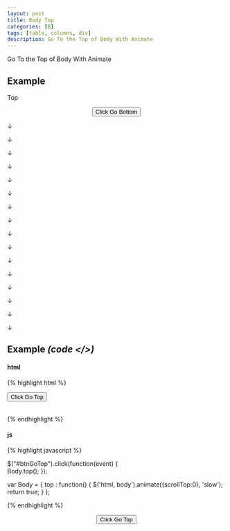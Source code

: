 ```yaml
---
layout: post
title: Body Top 
categories: [B]
tags: [table, columns, div]
description: Go To the Top of Body With Animate 
---
```


Go To the Top of Body With Animate 

## Example

 Top 

<div class="modal-footer"><button onclick="javascript:setdown()"  type="button" class="btn btn-primary"> Click Go Bottom </button></div>

↓

↓

↓

↓

↓

↓

↓

↓

↓

↓

↓

↓

↓

↓

↓

↓

<style type="text/css" media="screen">
.modal-footer{
	text-align:center;!important;
}

@media screen and (max-height: 450px), (max-height: 450px) {    
    .modal-footer{
		text-align:center;!important;
	}
}
</style>

<script>

function setdown(){
	var $elem = $('.col-sm-10');	
	$('html, body').animate({scrollTop: $elem.height()}, 800);	
}

function goTop(){
	$("#myModal").modal('hide');   
	Body.top();	
}

var Body = {
	top : function() {
		$('html, body').animate({scrollTop:0}, 'slow');

		return true;
	}
};		

</script>

## Example <i>(code </>)</i>

#### html

{% highlight html %}

<table id="table" class="table" > 	
 <button id="btnGoTop" type="button" class="btn btn-default" >Click Go Top</button>
</table>

{% endhighlight %}
 
#### js

{% highlight javascript %}

$("#btnGoTop").click(function(event) {		
   Body.top();
});

var Body = {
   top : function() {
 	  $('html, body').animate({scrollTop:0}, 'slow');
	  return true;
   }
};

{% endhighlight %}
<div class="modal-footer"><button onclick="javascript:goTop()"  type="button" class="btn btn-primary"> Click Go Top </button></div>
